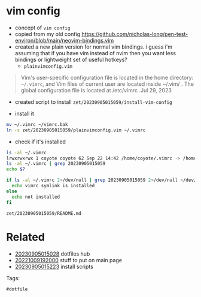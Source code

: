 # vim config

- concept of `vim config`
- copied from my old config https://github.com/nicholas-long/pen-test-environ/blob/main/neovim-bindings.vim
- created a new plain version for normal vim bindings. i guess i'm assuming that if you have vim instead of nvim then you want less bindings or lightweight set of useful hotkeys?
  - `plainvimconfig.vim`
> Vim's user-specific configuration file is located in the home directory: `~/.vimrc`, and Vim files of current user are located inside ~/.vim/ . The global configuration file is located at /etc/vimrc .Jul 29, 2023
- created script to install `zet/20230905015059/install-vim-config`

- install it
```bash
mv ~/.vimrc ~/vimrc.bak
ln -s zet/20230905015059/plainvimconfig.vim ~/.vimrc
```

- check if it's installed
```bash
ls -al ~/.vimrc
lrwxrwxrwx 1 coyote coyote 62 Sep 22 14:42 /home/coyote/.vimrc -> /home/coyote/environment/zet/20230905015059/plainvimconfig.vim
ls -al ~/.vimrc | grep 20230905015059
echo $?

if ls -al ~/.vimrc 2>/dev/null | grep 20230905015059 2>/dev/null >/dev/null ; then
  echo vimrc symlink is installed
else
  echo not installed
fi
```

` zet/20230905015059/README.md `

# Related

- [20230905015028](/zet/20230905015028/README.md) dotfiles hub
- [20221009192000](/zet/20221009192000/README.md) stuff to put on main page
- [20230905015223](/zet/20230905015223/README.md) install scripts

Tags:

    #dotfile
